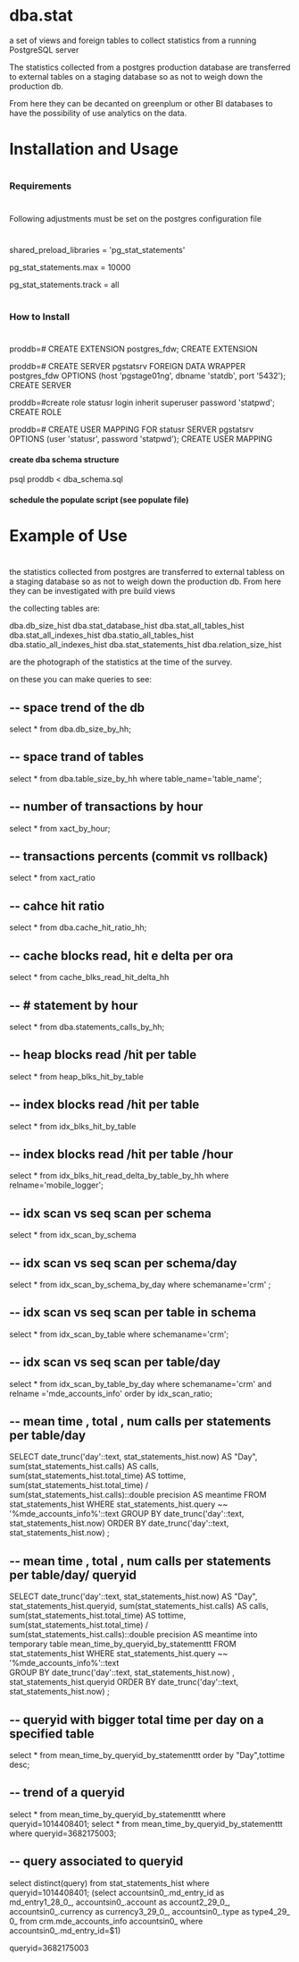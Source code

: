 # dba.stat
a set of views and foreign tables to collect statistics from a running PostgreSQL server

The statistics collected from a postgres production database are transferred to external tables on a staging database so as not to weigh down the production db.

From here they can be  decanted on greenplum or other BI databases to have the possibility of use analytics on the data.

#
# Installation and Usage
#


#
### Requirements
#

Following adjustments must be set on the postgres configuration file

#
#
shared_preload_libraries = 'pg_stat_statements'

pg_stat_statements.max = 10000

pg_stat_statements.track = all


#
### How to Install
#
proddb=# CREATE EXTENSION postgres_fdw;
CREATE EXTENSION

proddb=# CREATE SERVER pgstatsrv FOREIGN DATA WRAPPER postgres_fdw OPTIONS (host 'pgstage01ng', dbname 'statdb', port '5432');
CREATE SERVER

proddb=#create role statusr login inherit superuser password 'statpwd';
CREATE ROLE

proddb=# CREATE USER MAPPING FOR statusr SERVER pgstatsrv OPTIONS (user 'statusr', password 'statpwd');
CREATE USER MAPPING

#### create dba schema structure

psql proddb < dba_schema.sql

#### schedule the populate script (see populate file)



#
# Example of Use
#
the statistics collected from  postgres are transferred to external tabless on a staging database so as not to weigh down the production db. From here they can be investigated with pre build views 


the collecting tables are:
 
 dba.db_size_hist
 dba.stat_database_hist
 dba.stat_all_tables_hist
 dba.stat_all_indexes_hist
 dba.statio_all_tables_hist
 dba.statio_all_indexes_hist
 dba.stat_statements_hist
 dba.relation_size_hist
 
 
are the photograph of the statistics at the time of the survey.

on these you can make queries to see:

-- space trend of the db
-
select * from dba.db_size_by_hh;
   
-- space trand of tables 
-
select * from dba.table_size_by_hh where table_name='table_name'; 
  
-- number of transactions by hour
-
  select * from xact_by_hour;
  
-- transactions percents (commit vs rollback)
-
select * from xact_ratio
  
-- cahce hit ratio
-
select * from dba.cache_hit_ratio_hh;

-- cache blocks read, hit e delta per ora
-
select * from cache_blks_read_hit_delta_hh
 
-- # statement by hour
-
select * from dba.statements_calls_by_hh;  
 
-- heap blocks read /hit per table
-
select * from  heap_blks_hit_by_table
  
--  index blocks read /hit per table
-
select * from   idx_blks_hit_by_table
 
--  index blocks read /hit per table /hour
-
   select * from idx_blks_hit_read_delta_by_table_by_hh where relname='mobile_logger'; 
 
-- idx scan vs seq scan per schema
-
select * from idx_scan_by_schema

-- idx scan vs seq scan per schema/day
-
   select * from idx_scan_by_schema_by_day where schemaname='crm' ;
 
 -- idx scan vs seq scan per table in schema
 -
 select * from idx_scan_by_table where schemaname='crm';
 
 --  idx scan vs seq scan per table/day
  -
  select * from idx_scan_by_table_by_day  where schemaname='crm' and relname ='mde_accounts_info' order by idx_scan_ratio;
  
 -- mean time , total , num calls  per statements per table/day
  -
  SELECT date_trunc('day'::text, stat_statements_hist.now) AS "Day", 
sum(stat_statements_hist.calls) AS calls, sum(stat_statements_hist.total_time) AS tottime, 
 sum(stat_statements_hist.total_time) / sum(stat_statements_hist.calls)::double precision AS meantime
   FROM stat_statements_hist
  WHERE stat_statements_hist.query ~~ '%mde_accounts_info%'::text
  GROUP BY date_trunc('day'::text, stat_statements_hist.now) 
  ORDER BY date_trunc('day'::text, stat_statements_hist.now) ;
  
 -- mean time , total , num calls  per statements per table/day/ queryid 
  -
   SELECT date_trunc('day'::text, stat_statements_hist.now) AS "Day",
    stat_statements_hist.queryid,
    sum(stat_statements_hist.calls) AS calls,
    sum(stat_statements_hist.total_time) AS tottime,
    sum(stat_statements_hist.total_time) / sum(stat_statements_hist.calls)::double precision AS meantime 
	into temporary table mean_time_by_queryid_by_statementtt
   FROM stat_statements_hist
  WHERE stat_statements_hist.query ~~ '%mde_accounts_info%'::text  
  GROUP BY date_trunc('day'::text, stat_statements_hist.now) , stat_statements_hist.queryid
  ORDER BY date_trunc('day'::text, stat_statements_hist.now) ;
  
  -- queryid  with bigger total time per day on a specified table 
  -
   select * from mean_time_by_queryid_by_statementtt order by "Day",tottime desc;
   
  -- trend of a queryid
  -
  select * from mean_time_by_queryid_by_statementtt where queryid=1014408401;
  select * from mean_time_by_queryid_by_statementtt where queryid=3682175003;

 --  query associated to queryid
 -
 select distinct(query) from stat_statements_hist where queryid=1014408401;
    (select accountsin0_.md_entry_id as md_entry1_28_0_, accountsin0_.account as account2_29_0_, accountsin0_.currency as currency3_29_0_, accountsin0_.type as type4_29_
0_ from crm.mde_accounts_info accountsin0_ where accountsin0_.md_entry_id=$1)
  
  queryid=3682175003


